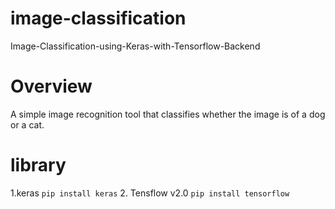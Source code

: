 # image-classification
Image-Classification-using-Keras-with-Tensorflow-Backend
# Overview
A simple image recognition tool that classifies whether the image is of a dog or a cat.
# library 
1.keras
`pip install keras`
2. Tensflow v2.0
`pip install tensorflow`

